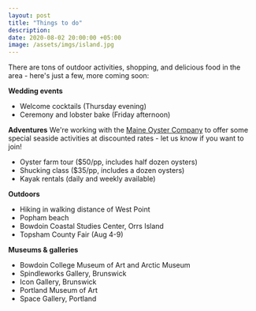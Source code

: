 ```yaml
---
layout: post
title: "Things to do"
description:
date: 2020-08-02 20:00:00 +05:00
image: /assets/imgs/island.jpg
---
```

There are tons of outdoor activities, shopping, and delicious food in the area - here's just a few, more coming soon:

**Wedding events**
* Welcome cocktails (Thursday evening)
* Ceremony and lobster bake (Friday afternoon)


**Adventures**
We're working with the [Maine Oyster Company](https://themaineoystercompany.com/) to offer some special seaside activities at discounted rates - let us know if you want to join!
* Oyster farm tour ($50/pp, includes half dozen oysters)
* Shucking class ($35/pp, includes a dozen oysters)
* Kayak rentals (daily and weekly available)


**Outdoors**
* Hiking in walking distance of West Point
* Popham beach
* Bowdoin Coastal Studies Center, Orrs Island
* Topsham County Fair (Aug 4-9)


**Museums & galleries**
* Bowdoin College Museum of Art and Arctic Museum
* Spindleworks Gallery, Brunswick
* Icon Gallery, Brunswick
* Portland Museum of Art
* Space Gallery, Portland
